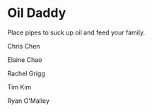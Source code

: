 # Oil Daddy
Place pipes to suck up oil and feed your family.

Chris Chen

Elaine Chao

Rachel Grigg

Tim Kim

Ryan O'Malley
